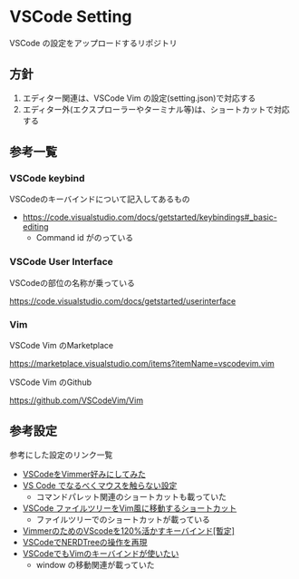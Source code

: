 # VSCode Setting
VSCode の設定をアップロードするリポジトリ

## 方針

1. エディター関連は、VSCode Vim の設定(setting.json)で対応する
1. エディター外(エクスプローラーやターミナル等)は、ショートカットで対応する

## 参考一覧

### VSCode keybind
VSCodeのキーバインドについて記入してあるもの

- https://code.visualstudio.com/docs/getstarted/keybindings#_basic-editing
  - Command id がのっている
  
### VSCode User Interface
VSCodeの部位の名称が乗っている

https://code.visualstudio.com/docs/getstarted/userinterface

### Vim
VSCode Vim のMarketplace

https://marketplace.visualstudio.com/items?itemName=vscodevim.vim

VSCode Vim のGithub

https://github.com/VSCodeVim/Vim
  
## 参考設定
参考にした設定のリンク一覧

- [VSCodeをVimmer好みにしてみた](https://blog.mamansoft.net/2018/09/17/vscode-satisfies-vimmer/)
- [VS Code でなるべくマウスを触らない設定](https://swfz.hatenablog.com/entry/2018/12/09/023651)
  - コマンドパレット関連のショートカットも載っていた
- [VSCode ファイルツリーをVim風に移動するショートカット](https://wonwon-eater.com/vscode-file-vim/)
  - ファイルツリーでのショートカットが載っている
- [VimmerのためのVScodeを120%活かすキーバインド[暫定]](https://qiita.com/osorezugoing/items/a957f0cdebc8a79aa310)
- [VSCodeでNERDTreeの操作を再現](https://qiita.com/Kyou13/items/d3dffecbba5b89e8b771)
- [VSCodeでもVimのキーバインドが使いたい](https://qiita.com/tetzng/items/5804226788b0e830a5c0)
  - window の移動関連が載っていた
